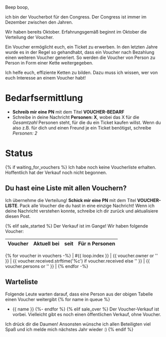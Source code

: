 Beep boop,

ich bin der Voucherbot für den Congress. Der Congress ist immer im Dezember zwischen den Jahren.

Wir haben bereits Oktober. Erfahrungsgemäß beginnt im Oktober die Verteilung der Voucher.

Ein Voucher ermöglicht euch, ein Ticket zu erwerben. In den letzten Jahre wurde es in der Regel so gehandhabt,
dass ein Voucher nach Bezahlung einen weiteren Voucher generiert. So werden die Voucher von Person zu Person
in Form einer Kette weitergegeben.

Ich helfe euch, effiziente Ketten zu bilden. Dazu muss ich wissen, wer von euch Interesse an einem Voucher habt!

# Bedarfsermittlung

- **Schreib mir eine PN** mit dem Titel **VOUCHER-BEDARF**
- Schreibe in deine Nachricht **Personen: X**, wobei das X für die *Gesamtzahl* Personen steht, für die du ein Ticket kaufen willst.
  Wenn du also z.B. für dich und einen Freund je ein Ticket benötigst, schreibe *Personen: 2*


# Status

{% if waiting_for_vouchers %}
Ich habe noch keine Voucherliste erhalten. Hoffentlich hat der Verkauf noch nicht begonnen.

## Du hast eine Liste mit allen Vouchern?

Ich übernehme die Verteilung! **Schick mir eine PN** mit dem Titel **VOUCHER-LISTE**.
Pack alle Voucher die du hast in eine einzige Nachricht!
Wenn ich deine Nachricht verstehen konnte, schreibe ich dir zurück und aktualisiere diesen Post.

{% elif sale_started %}
Der Verkauf ist im Gange! Wir haben folgende Voucher:

| Voucher | Aktuell bei | seit | Für n Personen |
| ------- | ----------- | ---- | -------------- |
{% for voucher in vouchers -%}
| #{{ loop.index }} | {{ voucher.owner or '' }} | {{ voucher.received.strftime('%c') if voucher.received else '' }} | {{ voucher.persons or '' }} |
{% endfor -%}

## Warteliste

Folgende Leute warten darauf, dass eine Person aus der obigen Tabelle einen Voucher weitergibt
{% for name in queue %}
  - {{ name }}
{%- endfor %}
{% elif sale_over %}
Der Voucher-Verkauf ist vorbei. Vielleicht gibt es noch einen öffentlichen Verkauf, ohne Voucher.

Ich drück dir die Daumen! Ansonsten wünsche ich allen Beteiligten viel Spaß und ich melde mich nächstes Jahr wieder :)
{% endif %}
